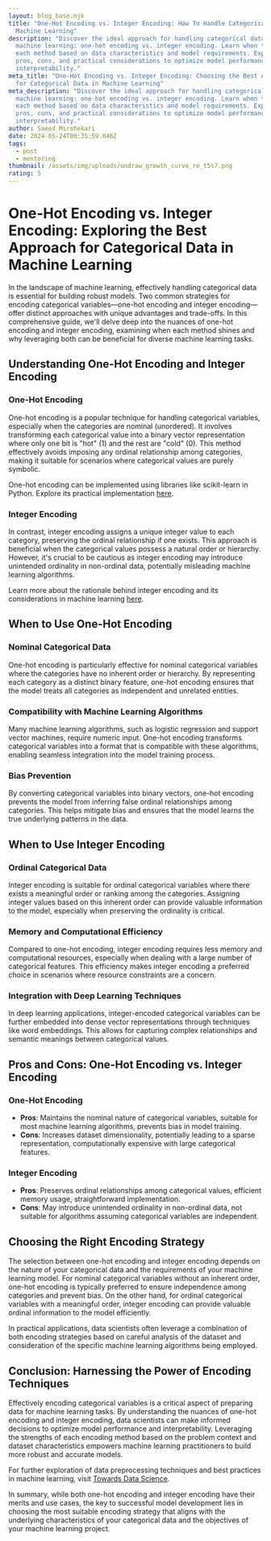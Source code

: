 ```yaml
---
layout: blog_base.njk
title: "One-Hot Encoding vs. Integer Encoding: How To Handle Categorical Data in
  Machine Learning"
description: "Discover the ideal approach for handling categorical data in
  machine learning: one-hot encoding vs. integer encoding. Learn when to use
  each method based on data characteristics and model requirements. Explore
  pros, cons, and practical considerations to optimize model performance and
  interpretability."
meta_title: "One-Hot Encoding vs. Integer Encoding: Choosing the Best Approach
  for Categorical Data in Machine Learning"
meta_description: "Discover the ideal approach for handling categorical data in
  machine learning: one-hot encoding vs. integer encoding. Learn when to use
  each method based on data characteristics and model requirements. Explore
  pros, cons, and practical considerations to optimize model performance and
  interpretability."
author: Saeed Mirshekari
date: 2024-05-24T00:35:59.046Z
tags:
  - post
  - mentoring
thumbnail: /assets/img/uploads/undraw_growth_curve_re_t5s7.png
rating: 5
---
```

# One-Hot Encoding vs. Integer Encoding: Exploring the Best Approach for Categorical Data in Machine Learning

In the landscape of machine learning, effectively handling categorical data is essential for building robust models. Two common strategies for encoding categorical variables—one-hot encoding and integer encoding—offer distinct approaches with unique advantages and trade-offs. In this comprehensive guide, we'll delve deep into the nuances of one-hot encoding and integer encoding, examining when each method shines and why leveraging both can be beneficial for diverse machine learning tasks.

## Understanding One-Hot Encoding and Integer Encoding

### One-Hot Encoding

One-hot encoding is a popular technique for handling categorical variables, especially when the categories are nominal (unordered). It involves transforming each categorical value into a binary vector representation where only one bit is "hot" (1) and the rest are "cold" (0). This method effectively avoids imposing any ordinal relationship among categories, making it suitable for scenarios where categorical values are purely symbolic.

One-hot encoding can be implemented using libraries like scikit-learn in Python. Explore its practical implementation [here](https://scikit-learn.org/stable/modules/generated/sklearn.preprocessing.OneHotEncoder.html).

### Integer Encoding

In contrast, integer encoding assigns a unique integer value to each category, preserving the ordinal relationship if one exists. This approach is beneficial when the categorical values possess a natural order or hierarchy. However, it's crucial to be cautious as integer encoding may introduce unintended ordinality in non-ordinal data, potentially misleading machine learning algorithms.

Learn more about the rationale behind integer encoding and its considerations in machine learning [here](https://machinelearningmastery.com/why-one-hot-encode-data-in-machine-learning/).

## When to Use One-Hot Encoding

### Nominal Categorical Data

One-hot encoding is particularly effective for nominal categorical variables where the categories have no inherent order or hierarchy. By representing each category as a distinct binary feature, one-hot encoding ensures that the model treats all categories as independent and unrelated entities.

### Compatibility with Machine Learning Algorithms

Many machine learning algorithms, such as logistic regression and support vector machines, require numeric input. One-hot encoding transforms categorical variables into a format that is compatible with these algorithms, enabling seamless integration into the model training process.

### Bias Prevention

By converting categorical variables into binary vectors, one-hot encoding prevents the model from inferring false ordinal relationships among categories. This helps mitigate bias and ensures that the model learns the true underlying patterns in the data.

## When to Use Integer Encoding

### Ordinal Categorical Data

Integer encoding is suitable for ordinal categorical variables where there exists a meaningful order or ranking among the categories. Assigning integer values based on this inherent order can provide valuable information to the model, especially when preserving the ordinality is critical.

### Memory and Computational Efficiency

Compared to one-hot encoding, integer encoding requires less memory and computational resources, especially when dealing with a large number of categorical features. This efficiency makes integer encoding a preferred choice in scenarios where resource constraints are a concern.

### Integration with Deep Learning Techniques

In deep learning applications, integer-encoded categorical variables can be further embedded into dense vector representations through techniques like word embeddings. This allows for capturing complex relationships and semantic meanings between categorical values.

## Pros and Cons: One-Hot Encoding vs. Integer Encoding

### One-Hot Encoding

- **Pros**: Maintains the nominal nature of categorical variables, suitable for most machine learning algorithms, prevents bias in model training.
- **Cons**: Increases dataset dimensionality, potentially leading to a sparse representation, computationally expensive with large categorical features.

### Integer Encoding

- **Pros**: Preserves ordinal relationships among categorical values, efficient memory usage, straightforward implementation.
- **Cons**: May introduce unintended ordinality in non-ordinal data, not suitable for algorithms assuming categorical variables are independent.

## Choosing the Right Encoding Strategy

The selection between one-hot encoding and integer encoding depends on the nature of your categorical data and the requirements of your machine learning model. For nominal categorical variables without an inherent order, one-hot encoding is typically preferred to ensure independence among categories and prevent bias. On the other hand, for ordinal categorical variables with a meaningful order, integer encoding can provide valuable ordinal information to the model efficiently.

In practical applications, data scientists often leverage a combination of both encoding strategies based on careful analysis of the dataset and consideration of the specific machine learning algorithms being employed.

## Conclusion: Harnessing the Power of Encoding Techniques

Effectively encoding categorical variables is a critical aspect of preparing data for machine learning tasks. By understanding the nuances of one-hot encoding and integer encoding, data scientists can make informed decisions to optimize model performance and interpretability. Leveraging the strengths of each encoding method based on the problem context and dataset characteristics empowers machine learning practitioners to build more robust and accurate models.

For further exploration of data preprocessing techniques and best practices in machine learning, visit [Towards Data Science](https://towardsdatascience.com/).

In summary, while both one-hot encoding and integer encoding have their merits and use cases, the key to successful model development lies in choosing the most suitable encoding strategy that aligns with the underlying characteristics of your categorical data and the objectives of your machine learning project.